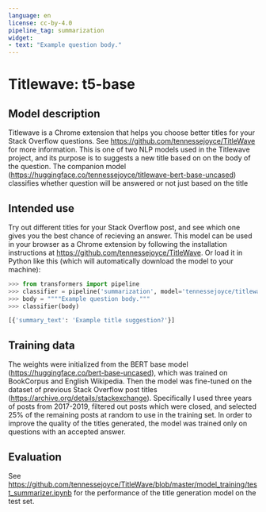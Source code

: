 ```yaml
---
language: en
license: cc-by-4.0
pipeline_tag: summarization
widget:
- text: "Example question body."
---
```


# Titlewave: t5-base

## Model description

Titlewave is a Chrome extension that helps you choose better titles for your Stack Overflow questions. See https://github.com/tennessejoyce/TitleWave for more information.
This is one of two NLP models used in the Titlewave project, and its purpose is to suggests a new title based on on the body of the question. The companion model (https://huggingface.co/tennessejoyce/titlewave-bert-base-uncased) classifies whether question will be answered or not just based on the title

## Intended use

Try out different titles for your Stack Overflow post, and see which one gives you the best chance of recieving an answer.
This model can be used in your browser as a Chrome extension by following the installation instructions at https://github.com/tennessejoyce/TitleWave.
Or load it in Python like this (which will automatically download the model to your machine):

```python
>>> from transformers import pipeline
>>> classifier = pipeline('summarization', model='tennessejoyce/titlewave-t5-base')
>>> body = """"Example question body."""
>>> classifier(body)

[{'summary_text': 'Example title suggestion?'}]
```


## Training data

The weights were initialized from the BERT base model (https://huggingface.co/bert-base-uncased), which was trained on BookCorpus and English Wikipedia.
Then the model was fine-tuned on the dataset of previous Stack Overflow post titles (https://archive.org/details/stackexchange).
Specifically I used three years of posts from 2017-2019, filtered out posts which were closed, and selected 25% of the remaining posts at random to use in
the training set. In order to improve the quality of the titles generated, the model was trained only on questions with an accepted answer.

## Evaluation

See https://github.com/tennessejoyce/TitleWave/blob/master/model_training/test_summarizer.ipynb for the performance of the title generation model on the test set.

